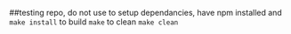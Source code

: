 ##testing repo, do not use
to setup dependancies, have npm installed and
```make install```
to build 
```make```
to clean
```make clean```
